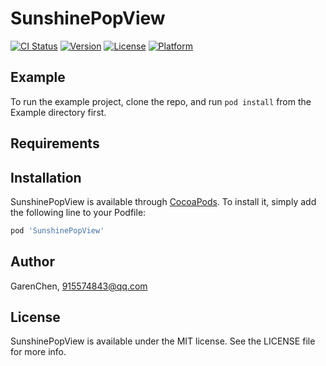 # SunshinePopView

[![CI Status](http://img.shields.io/travis/GarenChen/SunshinePopView.svg?style=flat)](https://travis-ci.org/GarenChen/SunshinePopView)
[![Version](https://img.shields.io/cocoapods/v/SunshinePopView.svg?style=flat)](http://cocoapods.org/pods/SunshinePopView)
[![License](https://img.shields.io/cocoapods/l/SunshinePopView.svg?style=flat)](http://cocoapods.org/pods/SunshinePopView)
[![Platform](https://img.shields.io/cocoapods/p/SunshinePopView.svg?style=flat)](http://cocoapods.org/pods/SunshinePopView)

## Example

To run the example project, clone the repo, and run `pod install` from the Example directory first.

## Requirements

## Installation

SunshinePopView is available through [CocoaPods](http://cocoapods.org). To install
it, simply add the following line to your Podfile:

```ruby
pod 'SunshinePopView'
```

## Author

GarenChen, 915574843@qq.com

## License

SunshinePopView is available under the MIT license. See the LICENSE file for more info.
